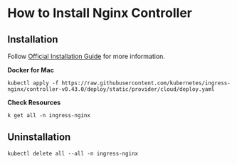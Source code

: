 # How to Install Nginx Controller

## Installation

Follow [Official Installation Guide](https://kubernetes.github.io/ingress-nginx/deploy/) for more information.

**Docker for Mac**

```
kubectl apply -f https://raw.githubusercontent.com/kubernetes/ingress-nginx/controller-v0.43.0/deploy/static/provider/cloud/deploy.yaml
```

**Check Resources**

```
k get all -n ingress-nginx
```

## Uninstallation

```
kubectl delete all --all -n ingress-nginx
```
